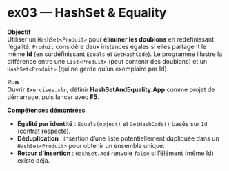 # ex03 — HashSet & Equality

**Objectif**  
Utiliser un `HashSet<Produit>` pour **éliminer les doublons** en redéfinissant l’égalité.
`Produit` considère deux instances égales si elles partagent le même **Id**
(en surdéfinissant `Equals` et `GetHashCode`). Le programme illustre la différence
entre une `List<Produit>` (peut contenir des doublons) et un `HashSet<Produit>`
(qui ne garde qu’un exemplaire par Id).

**Run**  
Ouvrir `Exercises.sln`, définir **HashSetAndEquality.App** comme projet de démarrage, puis lancer avec **F5**.

**Compétences démontrées**  
- **Égalité par identité** : `Equals(object)` et `GetHashCode()` basés sur `Id` (contrat respecté).  
- **Déduplication** : insertion d’une liste potentiellement dupliquée dans un `HashSet<Produit>` pour obtenir un ensemble unique.  
- **Retour d’insertion** : `HashSet.Add` renvoie `false` si l’élément (même Id) existe déjà.
